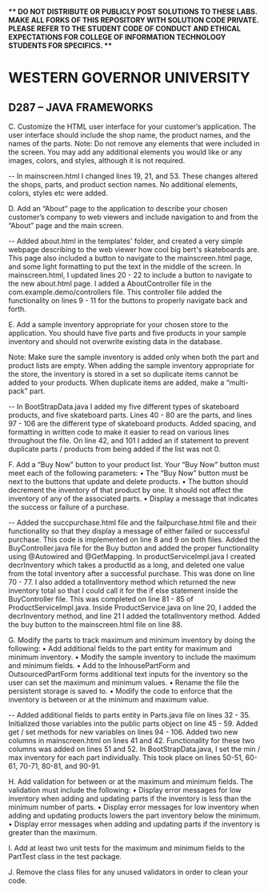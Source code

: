 <strong>** DO NOT DISTRIBUTE OR PUBLICLY POST SOLUTIONS TO THESE LABS. MAKE ALL FORKS OF THIS REPOSITORY WITH SOLUTION CODE PRIVATE. PLEASE REFER TO THE STUDENT CODE OF CONDUCT AND ETHICAL EXPECTATIONS FOR COLLEGE OF INFORMATION TECHNOLOGY STUDENTS FOR SPECIFICS. ** </strong>

# WESTERN GOVERNOR UNIVERSITY 
## D287 – JAVA FRAMEWORKS

C.  Customize the HTML user interface for your customer’s application. The user interface should include the shop name, the product names, and the names of the parts.
Note: Do not remove any elements that were included in the screen. You may add any additional elements you would like or any images, colors, and styles, although it is not required.

 -- In mainscreen.html I changed lines 19, 21, and 53. These changes altered the shops, parts, and product section names. No additional elements, colors, styles etc were added.

D.  Add an “About” page to the application to describe your chosen customer’s company to web viewers and include navigation to and from the “About” page and the main screen.

 -- Added about.html in the templates' folder, and created a very simple webpage describing to the web viewer how cool big bert's skateboards are. This page also included a button to navigate to the mainscreen.html page, and some light formatting to put the text in the middle of the screen. In mainscreen.html, I updated lines 20 - 22 to include a button to navigate to the new about.html page. I added a AboutController file in the com.example.demo/controllers file. This controller file added the functionality on lines 9 - 11 for the buttons to properly navigate back and forth. 

E.  Add a sample inventory appropriate for your chosen store to the application. You should have five parts and five products in your sample inventory and should not overwrite existing data in the database.

Note: Make sure the sample inventory is added only when both the part and product lists are empty. When adding the sample inventory appropriate for the store, the inventory is stored in a set so duplicate items cannot be added to your products. When duplicate items are added, make a “multi-pack” part.

 -- In BootStrapData.java I added my five different types of skateboard products, and five skateboard parts. Lines 40 - 80 are the parts, and lines 97 - 106 are the different type of skateboard products. Added spacing, and formatting in written code to make it easier to read on various lines throughout the file. On line 42, and 101 I added an if statement to prevent duplicate parts / products from being added if the list was not 0.

F.  Add a “Buy Now” button to your product list. Your “Buy Now” button must meet each of the following parameters:
•  The “Buy Now” button must be next to the buttons that update and delete products.
•  The button should decrement the inventory of that product by one. It should not affect the inventory of any of the associated parts.
•  Display a message that indicates the success or failure of a purchase.

 -- Added the succpurchase.html file and the failpurchase.html file and their functionality so that they display a message of either failed or successful purchase. This code is implemented on line 8 and 9 on both files. Added the BuyController.java file for the Buy button and added the proper functionality using @Autowired and @GetMapping. In productServiceImpl.java I created decrInventory which takes a productId as a long, and deleted one value from the total inventory after a successful purchase. This was done on line 70 - 77. I also added a totalInventory method which returned the new inventory total so that I could call it for the if else statement inside the BuyController file. This was completed on line 81 - 85 of ProductServiceImpl.java. Inside ProductService.java on line 20, I added the decrInventory method, and line 21 I added the totalInventory method. Added the buy button to the mainscreen.html file on line 88.

G.  Modify the parts to track maximum and minimum inventory by doing the following:
•  Add additional fields to the part entity for maximum and minimum inventory.
•  Modify the sample inventory to include the maximum and minimum fields.
•  Add to the InhousePartForm and OutsourcedPartForm forms additional text inputs for the inventory so the user can set the maximum and minimum values.
•  Rename the file the persistent storage is saved to.
•  Modify the code to enforce that the inventory is between or at the minimum and maximum value.

 -- Added additional fields to parts entity in Parts.java file on lines 32 - 35. Initialized those variables into the public parts object on line 45 - 59. Added get / set methods for new variables on lines 94 - 106. Added two new columns in mainscreen.html on lines 41 and 42. Functionality for these two columns was added on lines 51 and 52. In BootStrapData.java, I set the min / max inventory for each part individually. This took place on lines 50-51, 60-61, 70-71, 80-81, and 90-91.

H.  Add validation for between or at the maximum and minimum fields. The validation must include the following:
•  Display error messages for low inventory when adding and updating parts if the inventory is less than the minimum number of parts.
•  Display error messages for low inventory when adding and updating products lowers the part inventory below the minimum.
•  Display error messages when adding and updating parts if the inventory is greater than the maximum.

I.  Add at least two unit tests for the maximum and minimum fields to the PartTest class in the test package.

J.  Remove the class files for any unused validators in order to clean your code.
